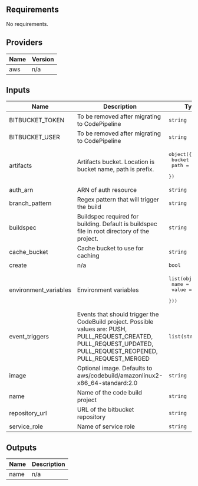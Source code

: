## Requirements

No requirements.

## Providers

| Name | Version |
|------|---------|
| aws | n/a |

## Inputs

| Name | Description | Type | Default | Required |
|------|-------------|------|---------|:--------:|
| BITBUCKET\_TOKEN | To be removed after migrating to CodePipeline | `string` | `""` | no |
| BITBUCKET\_USER | To be removed after migrating to CodePipeline | `string` | `""` | no |
| artifacts | Artifacts bucket. Location is bucket name, path is prefix. | <pre>object({<br>    bucket = string<br>    path = string<br>  })</pre> | `null` | no |
| auth\_arn | ARN of auth resource | `string` | n/a | yes |
| branch\_pattern | Regex pattern that will trigger the build | `string` | `"^refs/heads/(master|develop)$"` | no |
| buildspec | Buildspec required for building. Default is buildspec file in root directory of the project. | `string` | `""` | no |
| cache\_bucket | Cache bucket to use for caching | `string` | n/a | yes |
| create | n/a | `bool` | `true` | no |
| environment\_variables | Environment variables | <pre>list(object({<br>    name  = string<br>    value = string<br>  }))</pre> | `[]` | no |
| event\_triggers | Events that should trigger the CodeBuild project. Possible values are: PUSH, PULL\_REQUEST\_CREATED, PULL\_REQUEST\_UPDATED, PULL\_REQUEST\_REOPENED, PULL\_REQUEST\_MERGED | `list(string)` | <pre>[<br>  "PUSH"<br>]</pre> | no |
| image | Optional image. Defaults to aws/codebuild/amazonlinux2-x86\_64-standard:2.0 | `string` | `"aws/codebuild/amazonlinux2-x86_64-standard:2.0"` | no |
| name | Name of the code build project | `string` | n/a | yes |
| repository\_url | URL of the bitbucket repository | `string` | n/a | yes |
| service\_role | Name of service role | `string` | n/a | yes |

## Outputs

| Name | Description |
|------|-------------|
| name | n/a |

